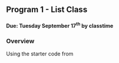 ## Program 1 -  List Class
#### Due: Tuesday September 17<sup>th</sup> by classtime

### Overview

Using the starter code from 
